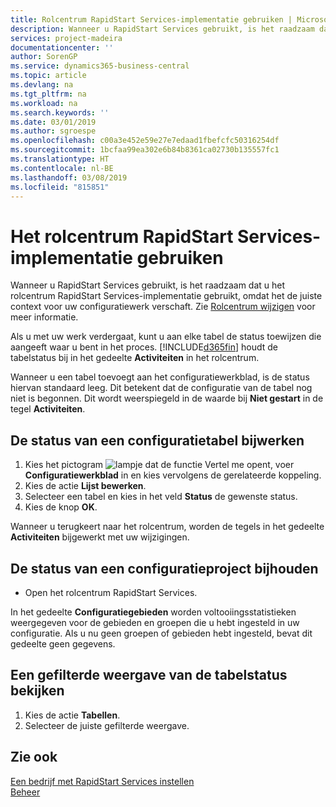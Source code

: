 ```yaml
---
title: Rolcentrum RapidStart Services-implementatie gebruiken | Microsoft Docs
description: Wanneer u RapidStart Services gebruikt, is het raadzaam dat u uw werk traceert en het rolcentrum RapidStart Services-implementatie gebruikt, omdat het de juiste context voor uw configuratiewerk verschaft.
services: project-madeira
documentationcenter: ''
author: SorenGP
ms.service: dynamics365-business-central
ms.topic: article
ms.devlang: na
ms.tgt_pltfrm: na
ms.workload: na
ms.search.keywords: ''
ms.date: 03/01/2019
ms.author: sgroespe
ms.openlocfilehash: c00a3e452e59e27e7edaad1fbefcfc50316254df
ms.sourcegitcommit: 1bcfaa99ea302e6b84b8361ca02730b135557fc1
ms.translationtype: HT
ms.contentlocale: nl-BE
ms.lasthandoff: 03/08/2019
ms.locfileid: "815851"
---
```

# <a name="use-the-rapidstart-services-implementer-role-center"></a>Het rolcentrum RapidStart Services-implementatie gebruiken
Wanneer u RapidStart Services gebruikt, is het raadzaam dat u het rolcentrum RapidStart Services-implementatie gebruikt, omdat het de juiste context voor uw configuratiewerk verschaft. Zie [Rolcentrum wijzigen](ui-change-basic-settings.md#to-change-role-center) voor meer informatie.

Als u met uw werk verdergaat, kunt u aan elke tabel de status toewijzen die aangeeft waar u bent in het proces. [!INCLUDE[d365fin](includes/d365fin_md.md)] houdt de tabelstatus bij in het gedeelte **Activiteiten** in het rolcentrum.  

Wanneer u een tabel toevoegt aan het configuratiewerkblad, is de status hiervan standaard leeg. Dit betekent dat de configuratie van de tabel nog niet is begonnen. Dit wordt weerspiegeld in de waarde bij **Niet gestart** in de tegel **Activiteiten**.  

## <a name="to-update-the-status-of-a-configuration-table"></a>De status van een configuratietabel bijwerken  
1.  Kies het pictogram ![lampje dat de functie Vertel me opent](media/ui-search/search_small.png "Vertel me wat u wilt doen"), voer **Configuratiewerkblad** in en kies vervolgens de gerelateerde koppeling.  
2.  Kies de actie **Lijst bewerken**.  
3.  Selecteer een tabel en kies in het veld **Status** de gewenste status.  
4.  Kies de knop **OK**.  

Wanneer u terugkeert naar het rolcentrum, worden de tegels in het gedeelte **Activiteiten** bijgewerkt met uw wijzigingen.  

## <a name="to-track-the-status-of-a-configuration-project"></a>De status van een configuratieproject bijhouden  
- Open het rolcentrum RapidStart Services.  

In het gedeelte **Configuratiegebieden** worden voltooiingsstatistieken weergegeven voor de gebieden en groepen die u hebt ingesteld in uw configuratie. Als u nu geen groepen of gebieden hebt ingesteld, bevat dit gedeelte geen gegevens.  

## <a name="to-see-a-filtered-view-of-table-status"></a>Een gefilterde weergave van de tabelstatus bekijken  
1. Kies de actie **Tabellen**.  
2. Selecteer de juiste gefilterde weergave.  

## <a name="see-also"></a>Zie ook  
[Een bedrijf met RapidStart Services instellen](admin-set-up-a-company-with-rapidstart.md)  
[Beheer](admin-setup-and-administration.md)
